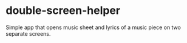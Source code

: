 # double-screen-helper
Simple app that opens music sheet and lyrics of a music piece on two separate screens.
